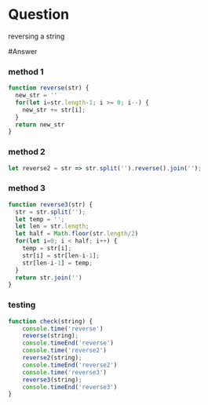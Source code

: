 # Question
reversing a string

#Answer
### method 1
```javascript
function reverse(str) {
  new_str = ''
  for(let i=str.length-1; i >= 0; i--) {
    new_str += str[i];
  }
  return new_str
}
```

### method 2
```javascript
let reverse2 = str => str.split('').reverse().join('');
```

### method 3
```javascript
function reverse3(str) {
  str = str.split('');
  let temp = '';
  let len = str.length;
  let half = Math.floor(str.length/2)
  for(let i=0; i < half; i++) {
    temp = str[i];
    str[i] = str[len-i-1];
    str[len-i-1] = temp;
  }
  return str.join('')
}
```
### testing

```javascript
function check(string) {
	console.time('reverse')
	reverse(string);
	console.timeEnd('reverse')
	console.time('reverse2')
	reverse2(string);
	console.timeEnd('reverse2')
	console.time('reverse3')
	reverse3(string);
	console.timeEnd('reverse3')
}
```

